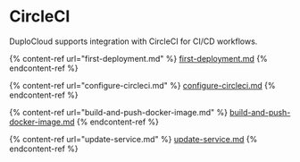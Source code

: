 # CircleCI

DuploCloud supports integration with CircleCI for CI/CD workflows.

{% content-ref url="first-deployment.md" %}
[first-deployment.md](first-deployment.md)
{% endcontent-ref %}

{% content-ref url="configure-circleci.md" %}
[configure-circleci.md](configure-circleci.md)
{% endcontent-ref %}

{% content-ref url="build-and-push-docker-image.md" %}
[build-and-push-docker-image.md](build-and-push-docker-image.md)
{% endcontent-ref %}

{% content-ref url="update-service.md" %}
[update-service.md](update-service.md)
{% endcontent-ref %}
